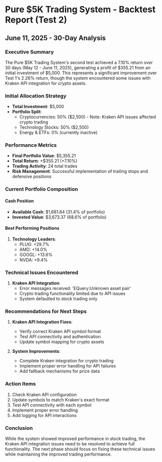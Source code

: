# Pure $5K Trading System - Backtest Report (Test 2)
## June 11, 2025 - 30-Day Analysis

### Executive Summary
The Pure $5K Trading System's second test achieved a 7.10% return over 30 days (May 12 - June 11, 2025), generating a profit of $355.21 from an initial investment of $5,000. This represents a significant improvement over Test 1's 2.26% return, though the system encountered some issues with Kraken API integration for crypto assets.

### Initial Allocation Strategy
- **Total Investment**: $5,000
- **Portfolio Split**:
  - Cryptocurrencies: 50% ($2,500) - Note: Kraken API issues affected crypto trading
  - Technology Stocks: 50% ($2,500)
  - Energy & ETFs: 0% (currently inactive)

### Performance Metrics
- **Final Portfolio Value**: $5,355.21
- **Total Return**: +$355.21 (+7.10%)
- **Trading Activity**: 24 total trades
- **Risk Management**: Successful implementation of trailing stops and defensive positions

### Current Portfolio Composition
#### Cash Position
- **Available Cash**: $1,681.84 (31.4% of portfolio)
- **Invested Value**: $3,673.37 (68.6% of portfolio)

#### Best Performing Positions
1. **Technology Leaders**:
   - PLUG: +29.7%
   - AMD: +14.0%
   - GOOGL: +13.6%
   - NVDA: +9.4%

### Technical Issues Encountered
1. **Kraken API Integration**:
   - Error messages received: 'EQuery:Unknown asset pair'
   - Crypto trading functionality limited due to API issues
   - System defaulted to stock trading only

### Recommendations for Next Steps

1. **Kraken API Integration Fixes**:
   - Verify correct Kraken API symbol format
   - Test API connectivity and authentication
   - Update symbol mapping for crypto assets

2. **System Improvements**:
   - Complete Kraken integration for crypto trading
   - Implement proper error handling for API failures
   - Add fallback mechanisms for price data

### Action Items
1. Check Kraken API configuration
2. Update symbols to match Kraken's exact format
3. Test API connectivity with each symbol
4. Implement proper error handling
5. Add logging for API interactions

### Conclusion
While the system showed improved performance in stock trading, the Kraken API integration issues need to be resolved to achieve full functionality. The next phase should focus on fixing these technical issues while maintaining the improved trading performance. 